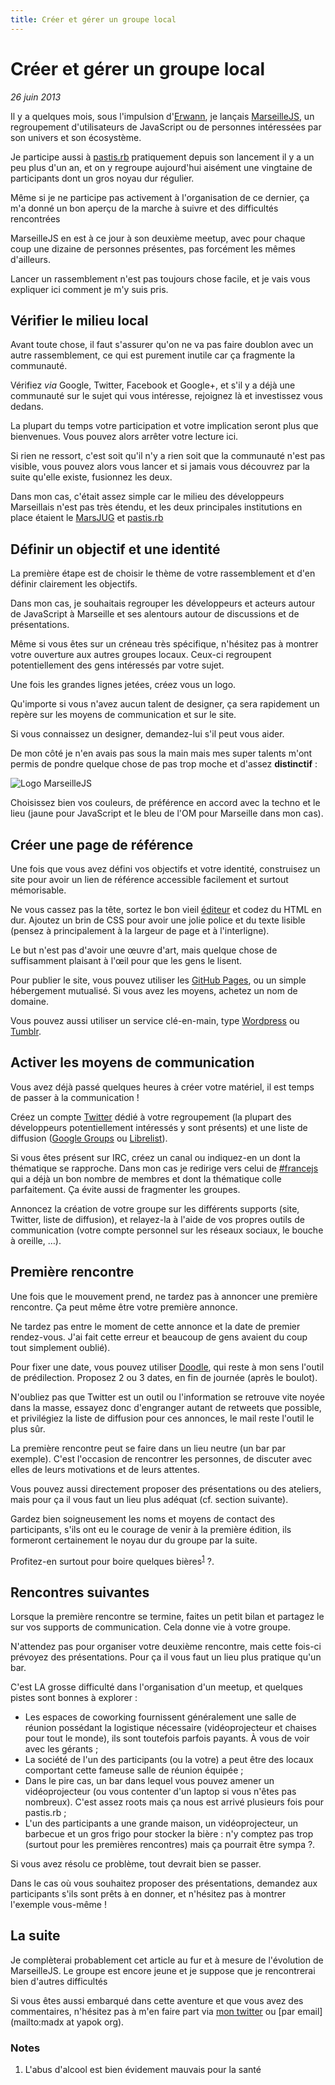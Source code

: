 ```yaml
---
title: Créer et gérer un groupe local
---
```

# Créer et gérer un groupe local

*26 juin 2013*

Il y a quelques mois, sous l'impulsion d'[Erwann][kud], je lançais
[MarseilleJS][mjs], un regroupement d'utilisateurs de JavaScript ou de personnes
intéressées par son univers et son écosystème.

Je participe aussi à [pastis.rb][prb] pratiquement depuis son lancement il y a
un peu plus d'un an, et on y regroupe aujourd'hui aisément une vingtaine de
participants dont un gros noyau dur régulier.

Même si je ne participe pas activement à l'organisation de ce dernier, ça m'a
donné un bon aperçu de la marche à suivre et des difficultés rencontrées

MarseilleJS en est à ce jour à son deuxième meetup, avec pour chaque coup une
dizaine de personnes présentes, pas forcément les mêmes d'ailleurs.

Lancer un rassemblement n'est pas toujours chose facile, et je vais vous
expliquer ici comment je m'y suis pris.

## Vérifier le milieu local

Avant toute chose, il faut s'assurer qu'on ne va pas faire doublon avec un autre
rassemblement, ce qui est purement inutile car ça fragmente la communauté.

Vérifiez *via* Google, Twitter, Facebook et Google+, et s'il y a déjà une
communauté sur le sujet qui vous intéresse, rejoignez là et investissez vous
dedans.

La plupart du temps votre participation et votre implication seront plus que
bienvenues. Vous pouvez alors arrêter votre lecture ici.

Si rien ne ressort, c'est soit qu'il n'y a rien soit que la communauté n'est pas
visible, vous pouvez alors vous lancer et si jamais vous découvrez par la suite
qu'elle existe, fusionnez les deux.

Dans mon cas, c'était assez simple car le milieu des développeurs Marseillais
n'est pas très étendu, et les deux principales institutions en place étaient le
[MarsJUG][mjug] et [pastis.rb][prb]

## Définir un objectif et une identité

La première étape est de choisir le thème de votre rassemblement et d'en
définir clairement les objectifs.

Dans mon cas, je souhaitais regrouper les développeurs et acteurs autour de
JavaScript à Marseille et ses alentours autour de discussions et de
présentations.

Même si vous êtes sur un créneau très spécifique, n'hésitez pas à montrer votre
ouverture aux autres groupes locaux. Ceux-ci regroupent potentiellement des
gens intéressés par votre sujet.

Une fois les grandes lignes jetées, créez vous un logo.

Qu'importe si vous n'avez aucun talent de designer, ça sera rapidement un
repère sur les moyens de communication et sur le site.

Si vous connaissez un designer, demandez-lui s'il peut vous aider.

De mon côté je n'en avais pas sous la main mais mes super talents m'ont permis
de pondre quelque chose de pas trop moche et d'assez **distinctif** :

![Logo MarseilleJS][mjs:logo]

Choisissez bien vos couleurs, de préférence en accord avec la techno et le lieu
(jaune pour JavaScript et le bleu de l'OM pour Marseille dans mon cas).

## Créer une page de référence

Une fois que vous avez défini vos objectifs et votre identité, construisez un
site pour avoir un lien de référence accessible facilement et surtout
mémorisable.

Ne vous cassez pas la tête, sortez le bon vieil [éditeur][vim] et codez du HTML
en dur. Ajoutez un brin de CSS pour avoir une jolie police et du texte lisible
(pensez à principalement à la largeur de page et à l'interligne).

Le but n'est pas d'avoir une œuvre d'art, mais quelque chose de suffisamment
plaisant à l'œil pour que les gens le lisent.

Pour publier le site, vous pouvez utiliser les [GitHub Pages][gh:pages], ou un
simple hébergement mutualisé. Si vous avez les moyens, achetez un nom de
domaine.

Vous pouvez aussi utiliser un service clé-en-main, type [Wordpress][wp] ou
[Tumblr][tumblr].

## Activer les moyens de communication

Vous avez déjà passé quelques heures à créer votre matériel, il est temps de
passer à la communication !

Créez un compte [Twitter][tw] dédié à votre regroupement (la plupart des
développeurs potentiellement intéressés y sont présents) et une liste de
diffusion ([Google Groups][groups] ou [Librelist][librelist]).

Si vous êtes présent sur IRC, créez un canal ou indiquez-en un dont la
thématique se rapproche. Dans mon cas je redirige vers celui de
[#francejs][fjs:irc] qui a déjà un bon nombre de membres et dont la thématique
colle parfaitement. Ça évite aussi de fragmenter les groupes.

Annoncez la création de votre groupe sur les différents supports (site,
Twitter, liste de diffusion), et relayez-la à l'aide de vos propres outils de
communication (votre compte personnel sur les réseaux sociaux, le bouche à
oreille, …).

## Première rencontre

Une fois que le mouvement prend, ne tardez pas à annoncer une première
rencontre. Ça peut même être votre première annonce.

Ne tardez pas entre le moment de cette annonce et la date de premier
rendez-vous. J'ai fait cette erreur et beaucoup de gens avaient du coup tout
simplement oublié).

Pour fixer une date, vous pouvez utiliser [Doodle][doodle], qui reste à mon
sens l'outil de prédilection. Proposez 2 ou 3 dates, en fin de journée (après
le boulot).

N'oubliez pas que Twitter est un outil ou l'information se retrouve vite noyée
dans la masse, essayez donc d'engranger autant de retweets que possible, et
privilégiez la liste de diffusion pour ces annonces, le mail reste l'outil le
plus sûr.

La première rencontre peut se faire dans un lieu neutre (un bar par exemple).
C'est l'occasion de rencontrer les personnes, de discuter avec elles de leurs
motivations et de leurs attentes.

Vous pouvez aussi directement proposer des présentations ou des ateliers, mais
pour ça il vous faut un lieu plus adéquat (cf. section suivante).

Gardez bien soigneusement les noms et moyens de contact des participants, s'ils
ont eu le courage de venir à la première édition, ils formeront certainement le
noyau dur du groupe par la suite.

Profitez-en surtout pour boire quelques bières<sup>[1](#fn1)</sup> ?.

## Rencontres suivantes

Lorsque la première rencontre se termine, faites un petit bilan et partagez le
sur vos supports de communication. Cela donne vie à votre groupe.

N'attendez pas pour organiser votre deuxième rencontre, mais cette fois-ci
prévoyez des présentations. Pour ça il vous faut un lieu plus pratique qu'un
bar.

C'est LA grosse difficulté dans l'organisation d'un meetup, et quelques pistes
sont bonnes à explorer :

- Les espaces de coworking fournissent généralement une salle de réunion
  possédant la logistique nécessaire (vidéoprojecteur et chaises pour tout le
  monde), ils sont toutefois parfois payants. À vous de voir avec les gérants ;
- La société de l'un des participants (ou la votre) a peut être des locaux
  comportant cette fameuse salle de réunion équipée ;
- Dans le pire cas, un bar dans lequel vous pouvez amener un vidéoprojecteur
  (ou vous contenter d'un laptop si vous n'êtes pas nombreux). C'est assez
  roots mais ça nous est arrivé plusieurs fois pour pastis.rb ;
- L'un des participants a une grande maison, un vidéoprojecteur, un barbecue et
  un gros frigo pour stocker la bière : n'y comptez pas trop (surtout pour les
  premières rencontres) mais ça pourrait être sympa ?.

Si vous avez résolu ce problème, tout devrait bien se passer.

Dans le cas où vous souhaitez proposer des présentations, demandez aux
participants s'ils sont prêts à en donner, et n'hésitez pas à montrer l'exemple
vous-même !

## La suite

Je complèterai probablement cet article au fur et à mesure de l'évolution de
MarseilleJS. Le groupe est encore jeune et je suppose que je rencontrerai bien
d'autres difficultés

Si vous êtes aussi embarqué dans cette aventure et que vous avez des
commentaires, n'hésitez pas à m'en faire part via [mon twitter][tw:madx] ou
[par email](mailto:madx at yapok org).

### Notes
<ol>
<li id="fn1">L'abus d'alcool est bien évidement mauvais pour la santé</li>
</ol>

[kud]: http://kud.io/
[fjs]: http://francejs.org/
[fjs:irc]: irc://irc.freenode.net/francejs
[mjs]: http://francejs.org/MarseilleJS/
[mjs:logo]: http://francejs.org/MarseilleJS/assets/logo.png
[prb]: http://pastisrb.org/
[mjug]: http://marsjug.org/
[vim]: http://www.vim.org/
[tw]: http://twitter.com/
[tw:madx]: http://twitter.com/madx
[groups]: http://groups.google.com/
[librelist]: http://librelist.org/
[gh:pages]: http://pages.github.com/
[tumblr]: http://tumblr.com/
[wp]: http://wordpress.com/
[doodle]: http://doodle.com/
